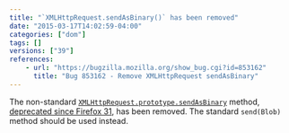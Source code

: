 ```yaml
---
title: "`XMLHttpRequest.sendAsBinary()` has been removed"
date: "2015-03-17T14:02:59-04:00"
categories: ["dom"]
tags: []
versions: ["39"]
references:
    - url: "https://bugzilla.mozilla.org/show_bug.cgi?id=853162"
      title: "Bug 853162 - Remove XMLHttpRequest sendAsBinary"
---
```

The non-standard [`XMLHttpRequest.prototype.sendAsBinary`](https://developer.mozilla.org/docs/Web/API/XMLHttpRequest#sendAsBinary) method, [deprecated since Firefox 31](https://www.fxsitecompat.com/en-CA/docs/2014/xmlhttprequest-sendasbinary-has-been-deprecated/), has been removed. The standard `send(Blob)` method should be used instead.
